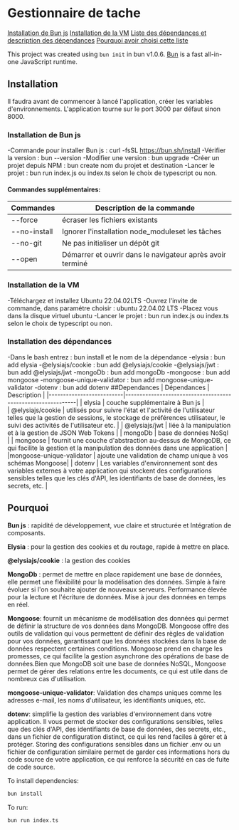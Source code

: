 # Gestionnaire de tache

[Installation de Bun js](#installation)
[Installation de la VM](#installation)
[Liste des dépendances et description des dépendances](#dépendances)
[Pourquoi avoir choisi cette liste](#pourquoi)


This project was created using `bun init` in bun v1.0.6. [Bun](https://bun.sh) is a fast all-in-one JavaScript runtime.


## Installation

Il faudra avant de commencer à lancé l'application, créer les variables d'environnements.
L'application tourne sur le port 3000 par défaut sinon 8000.

### Installation de Bun js
 -Commande pour installer Bun js : curl -fsSL https://bun.sh/install
 -Vérifier la version : bun --version
 -Modifier une version : bun upgrade
 -Créer un projet depuis NPM : bun create nom du projet et destination
 -Lancer le projet : bun run index.js ou index.ts selon le choix de typescript ou non.

#### Commandes supplémentaires:
|   Commandes         |            Description de la commande                       |
|---------------------|-------------------------------------------------------------|
|   --force           | écraser les fichiers existants                              |
|   --no-install	  | Ignorer l'installation node_moduleset les tâches            |
|   --no-git	      | Ne pas initialiser un dépôt git                             |
|   --open            | Démarrer et ouvrir dans le navigateur après avoir terminé   |


### Installation de la VM
-Téléchargez et installez Ubuntu 22.04.02LTS
-Ouvrez l'invite de commande, dans paramétre choisir : ubuntu 22.04.02 LTS
-Placez vous dans la disque virtuel ubuntu
-Lancer le projet : bun run index.js ou index.ts selon le choix de typescript ou non.

### Installation des dépendances
-Dans le bash entrez : bun install et le nom de la dépendance
-elysia : bun add elysia
-@elysiajs/cookie : bun add @elysiajs/cookie
-@elysiajs/jwt : bun add @elysiajs/jwt
-mongoDb : bun add mongoDb
-mongoose : bun add mongoose
-mongoose-unique-validator : bun add mongoose-unique-validator
-dotenv : bun add dotenv
##Dependances
|   Dépendances            |            Description                                      |
|--------------------------|-------------------------------------------------------------|
|   elysia                 |  couche supplémentaire à Bun js                                                                                       |  
|   @elysiajs/cookie       |  utilisés pour suivre l'état et l'activité de l'utilisateur telles que la gestion de sessions, le stockage de préférences utilisateur, le suivi des activités de l'utilisateur etc.                                                                                     |
|   @elysiajs/jwt	       |  liée à la manipulation et à la gestion de JSON Web Tokens  |
|   mongoDb 	           | base de données NoSql                                       |
|   mongoose               |  fournit une couche d'abstraction au-dessus de MongoDB, ce qui facilite la gestion et la manipulation des données dans une application                  |
|mongoose-unique-validator | ajoute une validation de champ unique à vos schémas Mongoose|
|   dotenv                 | Les variables d'environnement sont des variables externes à votre application qui stockent des configurations sensibles telles que les clés d'API, les identifiants de base de données, les secrets, etc.                                       | 

## Pourquoi

**Bun js** : rapidité de développement, vue claire et structurée et Intégration de composants. 

**Elysia** : pour la gestion des cookies et du routage, rapide à mettre en place.

**@elysiajs/cookie** : la gestion des cookies

**MongoDb** : permet de mettre en place rapidement une base de données, elle permet une fléxibilité pour la modélisation des données. Simple à faire évoluer si l'on souhaite ajouter de nouveaux serveurs. Performance élevée pour la lecture et l'écriture de données. Mise à jour des données en temps en réel.

**Mongoose**: fournit un mécanisme de modélisation des données qui permet de définir la structure de vos données dans MongoDB. Mongoose offre des outils de validation qui vous permettent de définir des règles de validation pour vos données, garantissant que les données stockées dans la base de données respectent certaines conditions. Mongoose prend en charge les promesses, ce qui facilite la gestion asynchrone des opérations de base de données.Bien que MongoDB soit une base de données NoSQL, Mongoose permet de gérer des relations entre les documents, ce qui est utile dans de nombreux cas d'utilisation.

**mongoose-unique-validator**: Validation des champs uniques comme les adresses e-mail, les noms d'utilisateur, les identifiants uniques, etc. 

**dotenv**: simplifie la gestion des variables d'environnement dans votre application. Il vous permet de stocker des configurations sensibles, telles que des clés d'API, des identifiants de base de données, des secrets, etc., dans un fichier de configuration distinct, ce qui les rend faciles à gérer et à protéger.  Storing des configurations sensibles dans un fichier .env ou un fichier de configuration similaire permet de garder ces informations hors du code source de votre application, ce qui renforce la sécurité en cas de fuite de code source.



To install dependencies:

```bash
bun install
```

To run:

```bash
bun run index.ts
```
